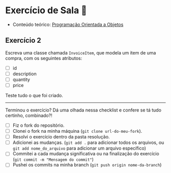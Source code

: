 # Exercício de Sala 🏫  

- Conteúdo teórico: 
[Programação Orientada a Objetos](../../../5.%20Introdu%C3%A7%C3%A3o%20%C3%A0%20Orienta%C3%A7%C3%A3o%20a%20Objeto%20I/5.2%20-%20Programa%C3%A7%C3%A3o%20Orientada%20a%20Objetos.md)

## Exercício 2

Escreva uma classe chamada `InvoiceItem`, que modela um item de uma compra, com os seguintes atributos:
- [ ] id
- [ ] description
- [ ] quantity
- [ ] price

Teste tudo o que foi criado.

---

Terminou o exercício? Dá uma olhada nessa checklist e confere se tá tudo certinho, combinado?!

- [ ] Fiz o fork do repositório.
- [ ] Clonei o fork na minha máquina (`git clone url-do-meu-fork`).
- [ ] Resolvi o exercício dentro da pasta resolução.
- [ ] Adicionei as mudanças. (`git add .` para adicionar todos os arquivos, ou `git add nome_do_arquivo` para adicionar um arquivo específico)
- [ ] Commitei a cada mudança significativa ou na finalização do exercício (`git commit -m "Mensagem do commit"`)
- [ ] Pushei os commits na minha branch (`git push origin nome-da-branch`)
